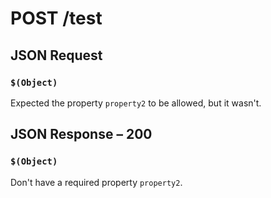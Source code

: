 # **POST** /test

## JSON Request

### `$(Object)`

Expected the property `property2` to be allowed, but it wasn't.

## JSON Response – 200

### `$(Object)`

Don't have a required property `property2`.
